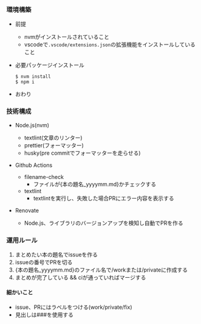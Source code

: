 ### 環境構築

- 前提
  - nvmがインストールされていること
  - vscodeで`.vscode/extensions.json`の拡張機能をインストールしていること

- 必要パッケージインストール

  ```
  $ nvm install
  $ npm i
  ```

- おわり

### 技術構成

- Node.js(nvm)
  - textlint(文章のリンター)
  - prettier(フォーマッター)
  - husky(pre commitでフォーマッターを走らせる)

- Github Actions
  - filename-check
    - ファイルが{本の題名\_yyyymm.md}かチェックする
  - textlint
    - textlintを実行し、失敗した場合PRにエラー内容を表示する

- Renovate
  - Node.js、ライブラリのバージョンアップを検知し自動でPRを作る

### 運用ルール

1. まとめたい本の題名でissueを作る
1. issueの番号でPRを切る
1. {本の題名\_yyyymm.md}のファイル名で/workまたは/privateに作成する
1. まとめが完了している && ciが通っていればマージする

#### 細かいこと

- issue、PRにはラベルをつける(work/private/fix)
- 見出しは###を使用する
